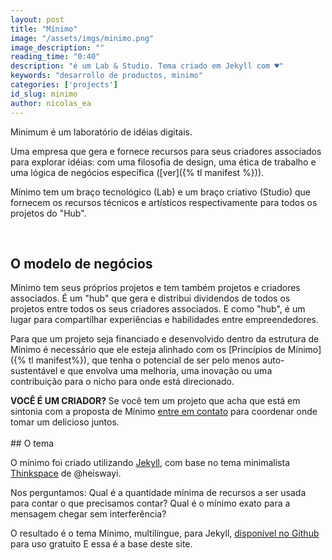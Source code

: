 ```yaml
---
layout: post
title: "Mínimo"
image: "/assets/imgs/minimo.png"
image_description: ""
reading_time: "0:40"
description: "é um Lab & Studio. Tema criado em Jekyll com ♥"
keywords: "desarrollo de productos, minimo"
categories: ['projects']
id_slug: minimo
author: nicolas_ea
---
```


Minimum é um laboratório de idéias digitais.

Uma empresa que gera e fornece recursos para seus criadores associados para explorar idéias: com uma filosofia de design, uma ética de trabalho e uma lógica de negócios específica ([ver]({% tl manifest %})).

Mínimo tem um braço tecnológico (Lab) e um braço criativo (Studio) que fornecem os recursos técnicos e artísticos
respectivamente para todos os projetos do "Hub".

<br>

## O modelo de negócios

Mínimo tem seus próprios projetos e tem também projetos e criadores associados.
É um "hub" que gera e distribui dividendos de todos os projetos entre todos os seus criadores associados.
E como "hub", é um lugar para compartilhar experiências e habilidades entre empreendedores.

Para que um projeto seja financiado e desenvolvido dentro da estrutura de Mínimo
é necessário que ele esteja alinhado com os [Princípios de Mínimo]({% tl manifest%}),
que tenha o potencial de ser pelo menos auto-sustentável e que envolva uma melhoria, uma inovação ou uma contribuição
para o nicho para onde está direcionado.

<div class="alert alert-warning text-center" role="alert"> <strong>VOCÊ É UM CRIADOR? </strong> Se você tem um projeto que acha que está em sintonia com a proposta de Mínimo <a href="{{site.whatsapp}}" rel="nofollow" target="_blank">entre em contato</a> para coordenar onde tomar um delicioso <i class="fas fa-mug-hot"></i> juntos. </div>



<br>
## O tema

O mínimo foi criado utilizando [Jekyll](https://jekyllrb.com/), com base no tema minimalista [Thinkspace](https://github.com/heiswayi/thinkspace) de @heiswayi.

Nos perguntamos:
Qual é a quantidade mínima de recursos a ser usada para contar o que precisamos
contar? Qual é o mínimo exato para a mensagem chegar sem interferência?

O resultado é o tema Mínimo, multilíngue, para Jekyll, [disponível no Github](https://github.com/minimo-io/minimo) para uso gratuito <i class="fas fa-hand-rock" > </i> E essa é a base deste site.

<br>
